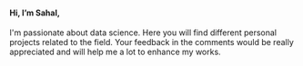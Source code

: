 #### Hi, I’m Sahal, 
I'm passionate about data science. Here you will find different personal projects related to the field.
Your feedback in the comments would be really appreciated and will help me a lot to enhance my works.
